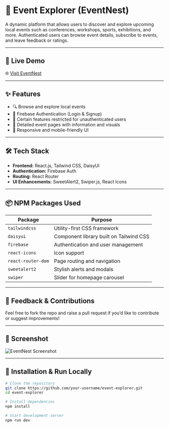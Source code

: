 # 🎉 Event Explorer (EventNest)

A dynamic platform that allows users to discover and explore upcoming local events such as conferences, workshops, sports, exhibitions, and more. Authenticated users can browse event details, subscribe to events, and leave feedback or ratings.

---

## 🚀 Live Demo

🌐 [Visit EventNest](http://dayal.assign-9.surge.sh)

---

## ✨ Features

- 🔍 Browse and explore local events
- 🔐 Firebase Authentication (Login & Signup)
- 🙈 Certain features restricted for unauthenticated users
- 📄 Detailed event pages with information and visuals
- 📲 Responsive and mobile-friendly UI

---

## 🛠️ Tech Stack

- **Frontend:** React.js, Tailwind CSS, DaisyUI
- **Authentication:** Firebase Auth
- **Routing:** React Router
- **UI Enhancements:** SweetAlert2, Swiper.js, React Icons

---

## 📦 NPM Packages Used

| Package            | Purpose                                 |
| ------------------ | --------------------------------------- |
| `tailwindcss`      | Utility-first CSS framework             |
| `daisyui`          | Component library built on Tailwind CSS |
| `firebase`         | Authentication and user management      |
| `react-icons`      | Icon support                            |
| `react-router-dom` | Page routing and navigation             |
| `sweetalert2`      | Stylish alerts and modals               |
| `swiper`           | Slider for homepage carousel            |

---

## 📝 Feedback & Contributions

Feel free to fork the repo and raise a pull request if you’d like to contribute or suggest improvements!

---

## 📸 Screenshot

![EventNest Screenshot](https://i.ibb.co/20SpD4Yd/Screenshot-2025-06-25-121614.png) <!-- Replace with actual screenshot path -->

---

## 📂 Installation & Run Locally

```bash
# Clone the repository
git clone https://github.com/your-username/event-explorer.git
cd event-explorer

# Install dependencies
npm install

# Start development server
npm run dev
```
